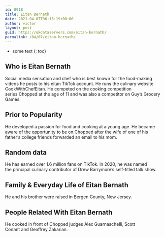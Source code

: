 ```yaml
---
id: 8918
title: Eitan Bernath
date: 2021-04-07T06:13:19+00:00
author: victor
layout: post
guid: https://ukdataservers.com/eitan-bernath/
permalink: /04/07/eitan-bernath/
---
```


* some text
{: toc}


## Who is Eitan Bernath



Social media sensation and chef who is best known for the food-making videos he posts to his eitan TikTok account. He runs the culinary website CookWithChefEitan. He competed on the cooking competition series Chopped at the age of 11 and was also a competitor on Guy&#8217;s Grocery Games. 

                
                
                
## Prior to Popularity



He developed a passion for food and cooking at a young age. He became aware of the opportunity to be on Chopped after the wife of one of his father&#8217;s college friends forwarded an email to his mom. 

                
                
                
## Random data



He has earned over 1.6 million fans on TikTok. In 2020, he was named the principal culinary contributor of Drew Barrymore&#8217;s self-titled talk show. 

                
                
                
## Family & Everyday Life of Eitan Bernath



He and his brother were raised in Bergen County, New Jersey. 

                
                
                
## People Related With Eitan Bernath



He cooked in front of Chopped judges Alex Guarnaschelli, Scott Conant and Geoffrey Zakarian. 

                
              
            
          
          
          